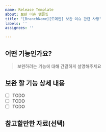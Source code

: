 ```yaml
---
name: Release Template
about: 보완 이슈 템플릿
title: "[BranchName][도메인] 보완 이슈 관련 사항"
labels: ''
assignees: ''

---
```


## 어떤 기능인가요?

> 보완하려는 기능에 대해 간결하게 설명해주세요

## 보완 할 기능 상세 내용

- [ ] TODO
- [ ] TODO
- [ ] TODO

## 참고할만한 자료(선택)
